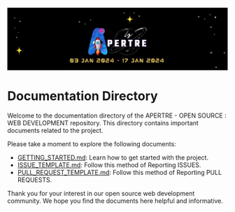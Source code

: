 ![logo](../assets/logo.jpg)

# Documentation Directory

Welcome to the documentation directory of the APERTRE - OPEN SOURCE : WEB DEVELOPMENT repository. This directory contains important documents related to the project.

Please take a moment to explore the following documents:

- [GETTING_STARTED.md](./GETTING_STARTED.md): Learn how to get started with the project.
- [ISSUE_TEMPLATE.md](./ISSUE_TEMPLATE.md): Follow this method of Reporting ISSUES.
- [PULL_REQUEST_TEMPLATE.md](./PULL_REQUEST_TEMPLATE.md): Follow this method of Reporting PULL REQUESTS.

Thank you for your interest in our open source web development community. We hope you find the documents here helpful and informative.
